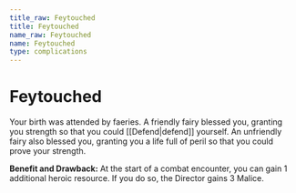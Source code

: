 ```yaml
---
title_raw: Feytouched
title: Feytouched
name_raw: Feytouched
name: Feytouched
type: complications
---
```


# Feytouched

Your birth was attended by faeries. A friendly fairy blessed you, granting you strength so that you could [[Defend|defend]] yourself. An unfriendly fairy also blessed you, granting you a life full of peril so that you could prove your strength.

**Benefit and Drawback:** At the start of a combat encounter, you can gain 1 additional heroic resource. If you do so, the Director gains 3 Malice.
